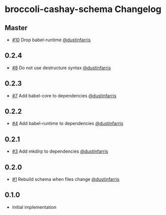 # broccoli-cashay-schema Changelog


## Master

- [#10](https://github.com/dustinfarris/broccoli-cashay-schema/pull/10)
  Drop babel-runtime
  [@dustinfarris](https://github.com/dustinfarris)


## 0.2.4

- [#8](https://github.com/dustinfarris/broccoli-cashay-schema/pull/8)
  Do not use destructure syntax
  [@dustinfarris](https://github.com/dustinfarris)


## 0.2.3

- [#7](https://github.com/dustinfarris/broccoli-cashay-schema/pull/7)
  Add babel-core to dependencies
  [@dustinfarris](https://github.com/dustinfarris)


## 0.2.2

- [#4](https://github.com/dustinfarris/broccoli-cashay-schema/pull/4)
  Add babel-runtime to dependencies
  [@dustinfarris](https://github.com/dustinfarris)


## 0.2.1

- [#3](https://github.com/dustinfarris/broccoli-cashay-schema/pull/3)
  Add mkdirp to dependencies
  [@dustinfarris](https://github.com/dustinfarris)


## 0.2.0

- [#1](https://github.com/dustinfarris/broccoli-cashay-schema/pull/1)
  Rebuild schema when files change
  [@dustinfarris](https://github.com/dustinfarris)


## 0.1.0

- Initial implementation
